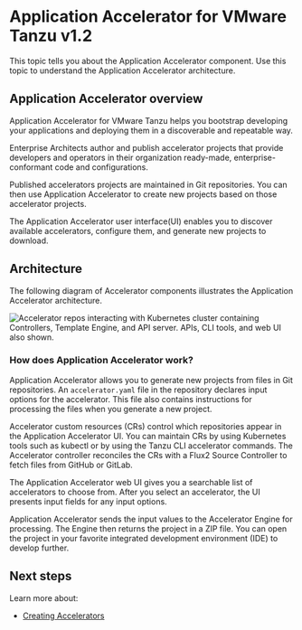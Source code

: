 # Application Accelerator for VMware Tanzu v1.2


This topic tells you about the Application Accelerator component.
Use this topic to understand the Application Accelerator architecture.
## <a id="overview"></a>Application Accelerator overview

Application Accelerator for VMware Tanzu helps you bootstrap developing your applications and deploying them in a discoverable and repeatable way.

Enterprise Architects author and publish accelerator projects that provide developers and operators in their organization ready-made, enterprise-conformant code and configurations.

Published accelerators projects are maintained in Git repositories. You can then use Application Accelerator to create new projects based on those accelerator projects.

The Application Accelerator user interface(UI) enables you to discover available accelerators, configure them, and generate new projects to download.

## <a id="architecture"></a>Architecture

The following diagram of Accelerator components illustrates the Application Accelerator architecture.

![Accelerator repos interacting with Kubernetes cluster containing Controllers, Template Engine, and API server. APIs, CLI tools, and web UI also shown.](images/architecture-v0-5-0.png)

### <a id="how-does-it-work"></a>How does Application Accelerator work?

Application Accelerator allows you to generate new projects from files in Git repositories.
An `accelerator.yaml` file in the repository declares input options for the accelerator.
This file also contains instructions for processing the files when you generate a new project.

Accelerator custom resources (CRs) control which repositories appear in the Application Accelerator UI.
You can maintain CRs by using Kubernetes tools such as kubectl or by using the Tanzu CLI accelerator commands.
The Accelerator controller reconciles the CRs with a Flux2 Source Controller to fetch files from GitHub or GitLab.

The Application Accelerator web UI gives you a searchable list of accelerators to choose from.
After you select an accelerator, the UI presents input fields for any input options.

Application Accelerator sends the input values to the Accelerator Engine for processing.
The Engine then returns the project in a ZIP file.
You can open the project in your favorite integrated development environment (IDE) to develop further.

## <a id="next-steps"></a>Next steps

Learn more about:

- [Creating Accelerators](creating-accelerators/creating-accelerators.md)
